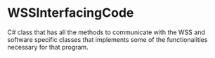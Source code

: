 # WSSInterfacingCode
C# class that has all the methods to communicate with the WSS and software specific classes that implements some of the functionalities necessary for that program.
